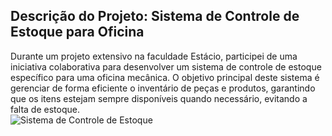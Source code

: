 ## Descrição do Projeto: Sistema de Controle de Estoque para Oficina

Durante um projeto extensivo na faculdade Estácio, participei de uma iniciativa colaborativa para desenvolver um sistema de controle de estoque específico para uma oficina mecânica. O objetivo principal deste sistema é gerenciar de forma eficiente o inventário de peças e produtos, garantindo que os itens estejam sempre disponíveis quando necessário, evitando a falta de estoque.<br>
![Sistema de Controle de Estoque](https://github.com/renangfs/Oficina2DB/assets/61218420/5ac2fa59-d1da-4692-b787-55d6859e63f3)
